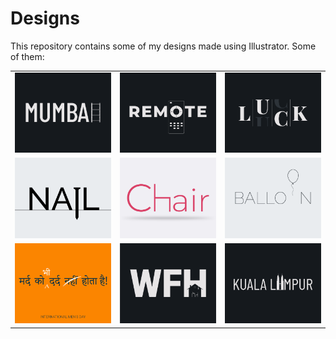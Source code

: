 # Designs
This repository contains some of my designs made using Illustrator.
Some of them:
<table>
    <tr>
      <td><img src="2020-12/png/27.12.2020.png"></td>
      <td><img src="2020-12/png/08.12.2020.png"></td>
      <td><img src="2020-12/png/06.12.2020.png"></td>
    </tr>
    <tr>
      <td><img src="2020-11/png/24.11.2020.png"></td>
      <td><img src="2020-11/png/17.11.2020.png"></td>
      <td><img src="2020-11/png/22.11.2020.png"></td>
    </tr>
    <tr>
      <td><img src="2020-11/png/19.11.2020.png"></td>
      <td><img src="2021-01/png/05.01.2021.png"></td>
      <td><img src="2020-12/png/29.12.2020.png"></td>
    </tr>
</table>
